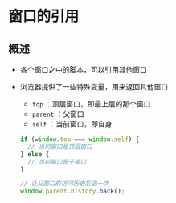 # 窗口的引用

## 概述

+ 各个窗口之中的脚本，可以引用其他窗口
+ 浏览器提供了一些特殊变量，用来返回其他窗口

  + `top` ：顶层窗口，即最上层的那个窗口
  + `parent` ：父窗口
  + `self` ：当前窗口，即自身

  ```js
  if (window.top === window.self) {
    // 当前窗口是顶层窗口
  } else {
    // 当前窗口是子窗口
  }
  ```


  ```js
  // 让父窗口的访问历史后退一次
  window.parent.history.back();
  ```
